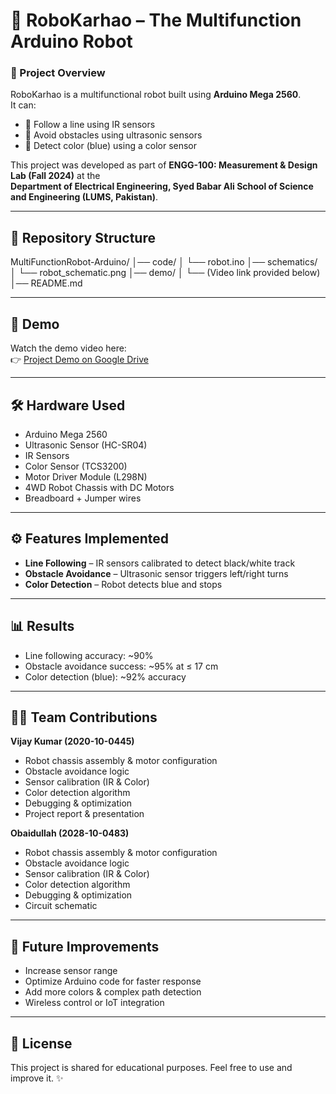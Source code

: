 # 🤖 RoboKarhao – The Multifunction Arduino Robot  

### 📌 Project Overview  
RoboKarhao is a multifunctional robot built using **Arduino Mega 2560**.  
It can:  
- 🚗 Follow a line using IR sensors  
- 🚧 Avoid obstacles using ultrasonic sensors  
- 🎨 Detect color (blue) using a color sensor  

This project was developed as part of **ENGG-100: Measurement & Design Lab (Fall 2024)** at the  
**Department of Electrical Engineering, Syed Babar Ali School of Science and Engineering (LUMS, Pakistan)**.  

---

## 📂 Repository Structure
MultiFunctionRobot-Arduino/
│── code/
│ └── robot.ino
│── schematics/
│ └── robot_schematic.png
│── demo/
│ └── (Video link provided below)
│── README.md


---

## 🎥 Demo
Watch the demo video here:  
👉 [Project Demo on Google Drive](https://drive.google.com/file/d/1Va1h697s9i50Sf2IolDkB2cjjUmhl0VR/view?usp=sharing)

---

## 🛠️ Hardware Used
- Arduino Mega 2560  
- Ultrasonic Sensor (HC-SR04)  
- IR Sensors  
- Color Sensor (TCS3200)  
- Motor Driver Module (L298N)  
- 4WD Robot Chassis with DC Motors  
- Breadboard + Jumper wires  

---

## ⚙️ Features Implemented
- **Line Following** – IR sensors calibrated to detect black/white track  
- **Obstacle Avoidance** – Ultrasonic sensor triggers left/right turns  
- **Color Detection** – Robot detects blue and stops  

---

## 📊 Results
- Line following accuracy: ~90%  
- Obstacle avoidance success: ~95% at ≤ 17 cm  
- Color detection (blue): ~92% accuracy  

---

## 👨‍💻 Team Contributions
**Vijay Kumar (2020-10-0445)**  
- Robot chassis assembly & motor configuration  
- Obstacle avoidance logic  
- Sensor calibration (IR & Color)  
- Color detection algorithm  
- Debugging & optimization  
- Project report & presentation  

**Obaidullah (2028-10-0483)**  
- Robot chassis assembly & motor configuration  
- Obstacle avoidance logic  
- Sensor calibration (IR & Color)  
- Color detection algorithm  
- Debugging & optimization  
- Circuit schematic  

---

## 📌 Future Improvements
- Increase sensor range  
- Optimize Arduino code for faster response  
- Add more colors & complex path detection  
- Wireless control or IoT integration  

---

## 📜 License
This project is shared for educational purposes. Feel free to use and improve it. ✨
